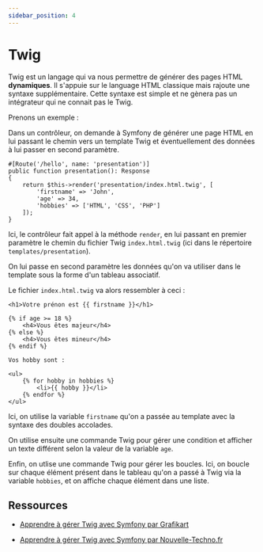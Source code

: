 ```yaml
---
sidebar_position: 4
---
```


# Twig

Twig est un langage qui va nous permettre de générer des pages HTML **dynamiques**. Il s'appuie sur le language HTML classique mais rajoute une syntaxe supplémentaire. Cette syntaxe est simple et ne gènera pas un intégrateur qui ne connait pas le Twig.

Prenons un exemple : 

Dans un contrôleur, on demande à Symfony de générer une page HTML en lui passant le chemin vers un template Twig et éventuellement des données à lui passer en second paramètre.

```
#[Route('/hello', name: 'presentation')]
public function presentation(): Response
{
    return $this->render('presentation/index.html.twig', [
        'firstname' => 'John',
        'age' => 34,
        'hobbies' => ['HTML', 'CSS', 'PHP']
    ]);
}
```

Ici, le contrôleur fait appel à la méthode ```render```, en lui passant en premier paramètre le chemin du fichier Twig ```index.html.twig``` (ici dans le répertoire ```templates/presentation```).

On lui passe en second paramètre les données qu'on va utiliser dans le template sous la forme d'un tableau associatif.

Le fichier ```index.html.twig``` va alors ressembler à ceci : 

```
<h1>Votre prénon est {{ firstname }}</h1>

{% if age >= 18 %}
    <h4>Vous êtes majeur</h4>
{% else %}
    <h4>Vous êtes mineur</h4>
{% endif %}

Vos hobby sont :

<ul>
    {% for hobby in hobbies %}
        <li>{{ hobby }}</li>
    {% endfor %}
</ul>
```

Ici, on utilise la variable ```firstname``` qu'on a passée au template avec la syntaxe des doubles accolades.

On utilise ensuite une commande Twig pour gérer une condition et afficher un texte différent selon la valeur de la variable ```age```.

Enfin, on utlise une commande Twig pour gérer les boucles. Ici, on boucle sur chaque élément présent dans le tableau qu'on a passé à Twig via la variable ```hobbies```, et on affiche chaque élément dans une liste. 

## Ressources

* [Apprendre à gérer Twig avec Symfony par Grafikart](https://grafikart.fr/tutoriels/routing-1065#autoplay)

* [Apprendre à gérer Twig avec Symfony par Nouvelle-Techno.fr](https://www.youtube.com/watch?v=OG-ALaraXoo&list=PLBq3aRiVuwyzI0MT4LhvwqkVenz5pF_DM&index=8&ab_channel=NouvelleTechno)
